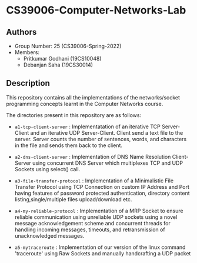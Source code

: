 # CS39006-Computer-Networks-Lab

## Authors

- Group Number: 25 (CS39006-Spring-2022)
- Members:
  - Pritkumar Godhani (19CS10048)
  - Debanjan Saha (19CS30014)

## Description

This repository contains all the implementations of the networks/socket programming concepts learnt in the Computer Networks course.

The directories present in this repository are as follows:

- `a1-tcp-client-server` : Implementatation of an iterative TCP Server-Client and an iterative UDP Server-Client. Client send a text file to the server. Server counts the number of sentences,  words, and characters in the file and sends them back to the client.

- `a2-dns-client-server` : Implementation of DNS Name Resolution Client-Server using concurrent DNS Server which multiplexes TCP and UDP Sockets using select() call.

- `a3-file-transfer-protocol` : Implementation of a Minimalistic File Transfer Protocol using TCP Connection on custom IP Address and Port  having features of password protected authentication, directory content listing,single/multiple files upload/download etc. 

- `a4-my-reliable-protocol` : Implementation of a MRP Socket to ensure reliable communication using unreliable UDP sockets using a novel message acknowledgement scheme and concurrent threads for handling incoming messages, timeouts, and retransmission of unacknowledged messages.

- `a5-mytraceroute` : Implementation of our version of the linux command 'traceroute' using Raw Sockets and manually handcrafting a UDP packet
